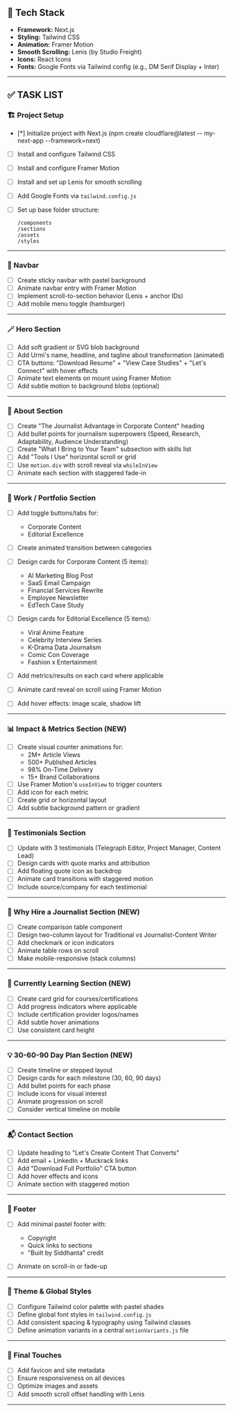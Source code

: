 ## 🧰 Tech Stack

* **Framework:** Next.js
* **Styling:** Tailwind CSS
* **Animation:** Framer Motion
* **Smooth Scrolling:** Lenis (by Studio Freight)
* **Icons:** React Icons
* **Fonts:** Google Fonts via Tailwind config (e.g., DM Serif Display + Inter)

---

## ✅ TASK LIST

### 🏗️ Project Setup

* [*] Initialize project with Next.js (npm create cloudflare@latest -- my-next-app --framework=next)
* [ ] Install and configure Tailwind CSS
* [ ] Install and configure Framer Motion
* [ ] Install and set up Lenis for smooth scrolling
* [ ] Add Google Fonts via `tailwind.config.js`
* [ ] Set up base folder structure:

  ```
  /components
  /sections
  /assets
  /styles
  ```

---

### 🧭 Navbar

* [ ] Create sticky navbar with pastel background
* [ ] Animate navbar entry with Framer Motion
* [ ] Implement scroll-to-section behavior (Lenis + anchor IDs)
* [ ] Add mobile menu toggle (hamburger)

---

### 🪄 Hero Section

* [ ] Add soft gradient or SVG blob background
* [ ] Add Urmi's name, headline, and tagline about transformation (animated)
* [ ] CTA buttons: "Download Resume" + "View Case Studies" + "Let's Connect" with hover effects
* [ ] Animate text elements on mount using Framer Motion
* [ ] Add subtle motion to background blobs (optional)

---

### 👤 About Section

* [ ] Create "The Journalist Advantage in Corporate Content" heading
* [ ] Add bullet points for journalism superpowers (Speed, Research, Adaptability, Audience Understanding)
* [ ] Create "What I Bring to Your Team" subsection with skills list
* [ ] Add "Tools I Use" horizontal scroll or grid
* [ ] Use `motion.div` with scroll reveal via `whileInView`
* [ ] Animate each section with staggered fade-in

---

### 📰 Work / Portfolio Section

* [ ] Add toggle buttons/tabs for:

  * Corporate Content
  * Editorial Excellence
* [ ] Create animated transition between categories
* [ ] Design cards for Corporate Content (5 items):

  * AI Marketing Blog Post
  * SaaS Email Campaign
  * Financial Services Rewrite
  * Employee Newsletter
  * EdTech Case Study
* [ ] Design cards for Editorial Excellence (5 items):

  * Viral Anime Feature
  * Celebrity Interview Series
  * K-Drama Data Journalism
  * Comic Con Coverage
  * Fashion x Entertainment
* [ ] Add metrics/results on each card where applicable
* [ ] Animate card reveal on scroll using Framer Motion
* [ ] Add hover effects: image scale, shadow lift

---

### 📊 Impact & Metrics Section (NEW)

* [ ] Create visual counter animations for:
  * 2M+ Article Views
  * 500+ Published Articles
  * 98% On-Time Delivery
  * 15+ Brand Collaborations
* [ ] Use Framer Motion's `useInView` to trigger counters
* [ ] Add icon for each metric
* [ ] Create grid or horizontal layout
* [ ] Add subtle background pattern or gradient

---

### 💬 Testimonials Section

* [ ] Update with 3 testimonials (Telegraph Editor, Project Manager, Content Lead)
* [ ] Design cards with quote marks and attribution
* [ ] Add floating quote icon as backdrop
* [ ] Animate card transitions with staggered motion
* [ ] Include source/company for each testimonial

---

### 🎯 Why Hire a Journalist Section (NEW)

* [ ] Create comparison table component
* [ ] Design two-column layout for Traditional vs Journalist-Content Writer
* [ ] Add checkmark or icon indicators
* [ ] Animate table rows on scroll
* [ ] Make mobile-responsive (stack columns)

---

### 🚀 Currently Learning Section (NEW)

* [ ] Create card grid for courses/certifications
* [ ] Add progress indicators where applicable
* [ ] Include certification provider logos/names
* [ ] Add subtle hover animations
* [ ] Use consistent card height

---

### 💡 30-60-90 Day Plan Section (NEW)

* [ ] Create timeline or stepped layout
* [ ] Design cards for each milestone (30, 60, 90 days)
* [ ] Add bullet points for each phase
* [ ] Include icons for visual interest
* [ ] Animate progression on scroll
* [ ] Consider vertical timeline on mobile

---

### 📬 Contact Section

* [ ] Update heading to "Let's Create Content That Converts"
* [ ] Add email + LinkedIn + Muckrack links
* [ ] Add "Download Full Portfolio" CTA button
* [ ] Add hover effects and icons
* [ ] Animate section with staggered motion

---

### 🔗 Footer

* [ ] Add minimal pastel footer with:

  * Copyright
  * Quick links to sections
  * "Built by Siddhanta" credit
* [ ] Animate on scroll-in or fade-up

---

### 🎨 Theme & Global Styles

* [ ] Configure Tailwind color palette with pastel shades
* [ ] Define global font styles in `tailwind.config.js`
* [ ] Add consistent spacing & typography using Tailwind classes
* [ ] Define animation variants in a central `motionVariants.js` file

---

### 🚀 Final Touches

* [ ] Add favicon and site metadata
* [ ] Ensure responsiveness on all devices
* [ ] Optimize images and assets
* [ ] Add smooth scroll offset handling with Lenis

---
